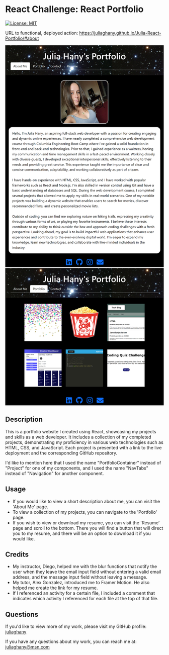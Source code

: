 # React Challenge: React Portfolio

[![License: MIT](https://img.shields.io/badge/License-MIT-yellow.svg)](https://opensource.org/licenses/MIT)

URL to functional, deployed action: https://juliaghany.github.io/Julia-React-Portfolio/#about

![Alt text](/src/assets/images/about-me-page.png)
![Alt text](/src/assets/images/portfolio-page.png)


## Description 

 This is a portfolio website I created using React, showcasing my projects and skills as a web developer. It includes a collection of my completed projects, demonstrating my proficiency in various web technologies such as HTML, CSS, and JavaScript. Each project is presented with a link to the live deployment and the corresponding GitHub repository. 

 I'd like to mention here that I used the name "PortfolioContainer" instead of "Project" for one of my components, and I used the name "NavTabs" instead of "Navigation" for another component.  

## Usage

- If you would like to view a short description about me, you can visit the 'About Me' page.
- To view a collection of my projects, you can navigate to the 'Portfolio' page.
- If you wish to view or download my resume, you can visit the 'Resume' page and scroll to the bottom. There you will find a button that will direct you to my resume, and there will be an option to download it if you would like. 

## Credits

- My instructor, Diego, helped me with the blur functions that notify the user when they leave the email input field without entering a valid email address, and the message input field without leaving a message. 
- My tutor, Alex Gonzalez, introduced me to Framer Motion. He also helped me create the link for my resume. 
- If I referenced an activity for a certain file, I included a comment that indicates which activity I referenced for each file at the top of that file.

## Questions

If you'd like to view more of my work, please visit my GitHub profile: [juliaghany](https://github.com/juliaghany)

If you have any questions about my work, you can reach me at: juliaghany@msn.com
